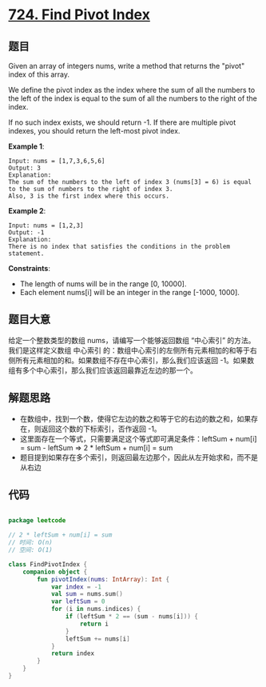 # [724. Find Pivot Index](https://leetcode.com/problems/find-pivot-index/)

## 题目

Given an array of integers nums, write a method that returns the "pivot" index of this array.

We define the pivot index as the index where the sum of all the numbers to the left of the index is equal to the sum of
all the numbers to the right of the index.

If no such index exists, we should return -1. If there are multiple pivot indexes, you should return the left-most pivot
index.

**Example 1**:

    Input: nums = [1,7,3,6,5,6]
    Output: 3
    Explanation:
    The sum of the numbers to the left of index 3 (nums[3] = 6) is equal to the sum of numbers to the right of index 3.
    Also, 3 is the first index where this occurs.

**Example 2**:

    Input: nums = [1,2,3]
    Output: -1
    Explanation:
    There is no index that satisfies the conditions in the problem statement.

**Constraints**:

- The length of nums will be in the range [0, 10000].
- Each element nums[i] will be an integer in the range [-1000, 1000].

## 题目大意

给定一个整数类型的数组 nums，请编写一个能够返回数组 “中心索引” 的方法。我们是这样定义数组 中心索引 的：数组中心索引的左侧所有元素相加的和等于右侧所有元素相加的和。如果数组不存在中心索引，那么我们应该返回
-1。如果数组有多个中心索引，那么我们应该返回最靠近左边的那一个。

## 解题思路

- 在数组中，找到一个数，使得它左边的数之和等于它的右边的数之和，如果存在，则返回这个数的下标索引，否作返回 -1。
- 这里面存在一个等式，只需要满足这个等式即可满足条件：leftSum + num[i] = sum - leftSum => 2 * leftSum + num[i] = sum
- 题目提到如果存在多个索引，则返回最左边那个，因此从左开始求和，而不是从右边

## 代码

```kotlin

package leetcode

// 2 * leftSum + num[i] = sum
// 时间: O(n)
// 空间: O(1)

class FindPivotIndex {
    companion object {
        fun pivotIndex(nums: IntArray): Int {
            var index = -1
            val sum = nums.sum()
            var leftSum = 0
            for (i in nums.indices) {
                if (leftSum * 2 == (sum - nums[i])) {
                    return i
                }
                leftSum += nums[i]
            }
            return index
        }
    }
}

```
